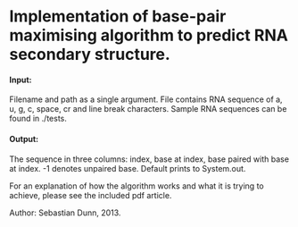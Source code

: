 # Implementation of base-pair maximising algorithm to predict RNA secondary structure. 
 
#### Input: 
Filename and path as a single argument. File contains RNA sequence 
of a, u, g, c, space, cr and line break characters. Sample RNA sequences 
can be found in ./tests.

#### Output:
The sequence in three columns: index, base at index, base paired with 
base at index. -1 denotes unpaired base. Default prints to System.out. 

For an explanation of how the algorithm works and what it is trying to 
achieve, please see the included pdf article.

Author: Sebastian Dunn, 2013.
